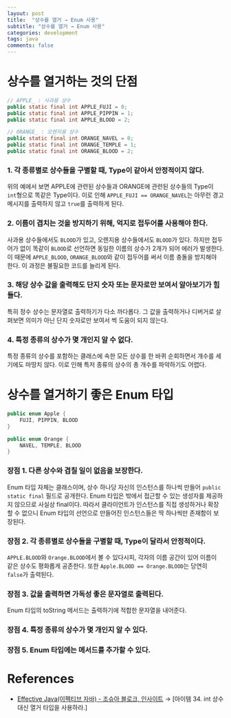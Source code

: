 ```yaml
---
layout: post
title:  "상수를 열거 → Enum 사용"
subtitle: "상수를 열거 → Enum 사용"
categories: development
tags: java
comments: false
---
```


# 상수를 열거하는 것의 단점

```java
// APPLE_ : 사과용 상수
public static final int APPLE_FUJI = 0;
public static final int APPLE_PIPPIN = 1;
public static final int APPLE_BLOOD = 2;

// ORANGE_ : 오렌지용 상수
public static final int ORANGE_NAVEL = 0;
public static final int ORANGE_TEMPLE = 1;
public static final int ORANGE_BLOOD = 2;
```

### 1. 각 종류별로 상수들을 구별할 때, Type이 같아서 안정적이지 않다.

위의 예에서 보면 APPLE에 관련된 상수들과 ORANGE에 관련된 상수들의 Type이 `int`형으로 똑같은 Type이다. 이로 인해 `APPLE_FUJI == ORANGE_NAVEL`는 아무런 경고 메시지를 출력하지 않고 `true`를 출력하게 된다. 

### 2. 이름이 겹치는 것을 방지하기 위해, 억지로 접두어를 사용해야 한다.

사과용 상수들에서도 `BLOOD`가 있고, 오렌지용 상수들에서도 `BLOOD`가 있다. 하지만 접두어가 없이 똑같이 `BLOOD`로 선언하면 동일한 이름의 상수가 2개가 되어 에러가 발생한다. 이 때문에 `APPLE_BLOOD`, `ORANGE_BLOOD`와 같이 접두어를 써서 이름 충돌을 방지해야 한다. 이 과정은 불필요한 코드를 늘리게 된다. 

### 3. 해당 상수 값을 출력해도 단지 숫자 또는 문자로만 보여서 알아보기가 힘들다.

특히 정수 상수는 문자열로 출력하기가 다소 까다롭다. 그 값을 출력하거나 디버거로 살펴보면 의미가 아닌 단지 숫자로만 보여서 썩 도움이 되지 않는다. 

### 4. 특정 종류의 상수가 몇 개인지 알 수 없다.

특정 종류의 상수를 포함하는 클래스에 속한 모든 상수를 한 바퀴 순회하면서 개수를 세기에도 마땅치 않다. 이로 인해 특저 종류의 상수의 총 개수를 파악하기도 어렵다. 

# 상수를 열거하기 좋은 Enum 타입

```java
public enum Apple {
    FUJI, PIPPIN, BLOOD
}

public enum Orange {
    NAVEL, TEMPLE, BLOOD
}
```

### 장점 1. 다른 상수와 겹칠 일이 없음을 보장한다.

Enum 타입 자체는 클래스이며, 상수 하나당 자신의 인스턴스를 하나씩 만들어 `public static final` 필드로 공개한다. Enum 타입은 밖에서 접근할 수 있는 생성자를 제공하지 않으므로 사실상 final이다. 따라서 클라이언트가 인스턴스를 직접 생성하거나 확장할 수 없으니 Enum 타입의 선언으로 만들어진 인스턴스들은 딱 하나씩만 존재함이 보장된다. 

### 장점 2. 각 종류별로 상수들을 구별할 때, Type이 달라서 안정적이다.

`APPLE.BLOOD`와 `Orange.BLOOD`에서 볼 수 있다시피, 각자의 이름 공간이 있어 이름이 같은 상수도 평화롭게 공존한다. 또한 `Apple.BLOOD == Orange.BLOOD`는 당연히 `false`가 출력된다. 

### 장점 3. 값을 출력하면 가독성 좋은 문자열로 출력된다.

Enum 타입의 toString 메서드는 출력하기에 적합한 문자열을 내어준다. 

### 장점 4. 특정 종류의 상수가 몇 개인지 알 수 있다.

### 장점 5. Enum 타입에는 메서드를 추가할 수 있다.

# References

- [Effective Java(이펙티브 자바) - 조슈아 블로크, 인사이트](http://www.kyobobook.co.kr/product/detailViewKor.laf?ejkGb=KOR&mallGb=KOR&barcode=9788966262281&orderClick=LEa&Kc=) → [아이템 34. int 상수 대신 열거 타입을 사용하라.]